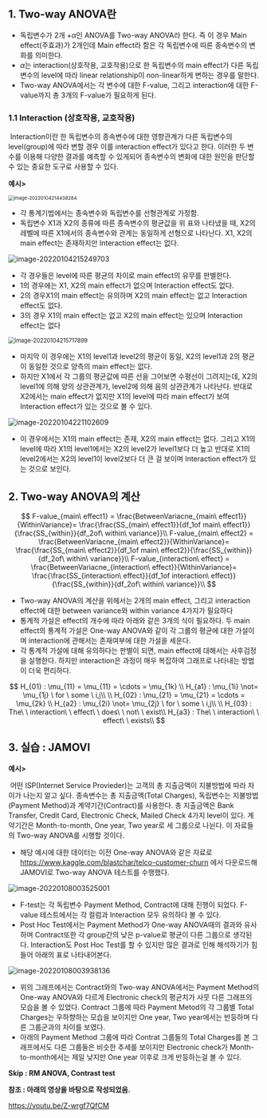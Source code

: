 ## 1. Two-way ANOVA란

- 독립변수가 2개 $+\alpha$인 ANOVA를 Two-way ANOVA라 한다. 즉 이 경우 Main effect(주효과)가 2개인데 Main effect라 함은 각 독립변수에 따른 종속변수의 변화를 의미한다. 
- $\alpha$는 interaction(상호작용, 교호작용)으로 한 독립변수의 main effect가 다른 독립변수의 level에 따라 linear relationship이 non-linear하게 변하는 경우를 말한다.
- Two-way ANOVA에서는 각 변수에 대한 F-value, 그리고 interaction에 대한 F-value까지 총 3개의 F-value가 필요하게 된다.

### 1.1 Interaction (상호작용, 교호작용)

​	Interaction이란 한 독립변수의 종속변수에 대한 영향관계가 다른 독립변수의 level(group)에 따라 변할 경우 이를 interaction effect가 있다고 한다. 이러한 두 변수를 이용해 다양한 결과를 예측할 수 있게되어 종속변수의 변화에 대한 원인을 판단할 수 있는 중요한 도구로 사용할 수 있다.

**예시>**

<img src="../../images/3_기초통계_ANOVA_two_way/image-20220104214438284.png" alt="image-20220104214438284" style="zoom:67%;" />

- 각 통계기법에서는 종속변수와 독립변수를 선형관계로 가정함. 
- 독립변수 X1과 X2의 종류에 따른 종속변수의 평균값을 위 표와 나타냈을 때, X2의 레벨에 따른 X1에서의 종속변수와 관계는 동일하게 선형으로 나타난다. X1, X2의 main effect는 존재하지만 Interaction effect는 없다. 

![image-20220104215249703](../../images/3_기초통계_ANOVA_two_way/image-20220104215249703.png)

- 각 경우들은 level에 따른 평균의 차이로 main effect의 유무를 판별한다.
- 1의 경우에는 X1, X2의 main effect가 없으며 Interaction effect도 없다.
- 2의 경우X1의 main effect는 유의하며 X2의 main effect는 없고 Interaction effect도 없다.
- 3의 경우 X1의 main effect는 없고 X2의 main effect는 있으며 Interaction effect는 없다

<img src="../../images/3_기초통계_ANOVA_two_way/image-20220104215717899.png" alt="image-20220104215717899" style="zoom: 80%;" />

- 마지막 이 경우에는 X1의 level1과 level2의 평균이 동일, X2의 level1과 2의 평균이 동일한 것으로 양측의 main effect는 없다.
- 하지만 X1에서 각 그룹의 평균값에 따른 선을 그어보면 수평선이 그려지는데, X2의 level1에 의해 양의 상관관계가, level2에 의해 음의 상관관계가 나타난다. 반대로 X2에서는 main effect가 없지만 X1의 level에 따라 main effect가 보여 Interaction effect가 있는 것으로 볼 수 있다. 

<img src="../../images/3_기초통계_ANOVA_two_way/image-20220104221102609.png" alt="image-20220104221102609"  />

- 이 경우에서는 X1의 main effect는 존재, X2의 main effect는 없다. 그리고 X1의 level에 따라 X1의 level1에서는 X2의 level2가 level1보다 더 높고 반대로 X1의 level2에서는 X2의 level1이 level2보다 더 큰 걸 보이며 Interaction effect가 있는 것으로 보인다.



## 2. Two-way ANOVA의 계산

$$
F-value_{main\ effect1} = \frac{BetweenVariacne_{main\ effect1}}{WithinVariance}= \frac{\frac{SS_{main\ effect1}}{df_1of main\ effect1}}{\frac{SS_{within}}{df_2of\ within\ variance}}\\
F-value_{main\ effect2} = \frac{BetweenVariacne_{main\ effect2}}{WithinVariance}= \frac{\frac{SS_{main\ effect2}}{df_1of main\ effect2}}{\frac{SS_{within}}{df_2of\ within\ variance}}\\
F-value_{interaction\ effect} = \frac{BetweenVariacne_{interaction\ effect}}{WithinVariance}= \frac{\frac{SS_{interaction\ effect}}{df_1of interaction\ effect}}{\frac{SS_{within}}{df_2of\ within\ variance}}\\
$$

- Two-way ANOVA의 계산을 위헤서는 2개의 main effect, 그리고 interaction effect에 대한 between variance와 within variance 4가지가 필요하다
- 통계적 가설은 effect의 개수에 따라 아래와 같은 3개의 식이 필요하다. 두 main effect의 통계적 가설은 One-way ANOVA와 같이 각 그룹의 평균에 대한 가설이며 interaction에 관해서는 존재여부에 대한 가설을 세운다.
- 각 통계적 가설에 대해 유의하다는 판별이 되면, main effect에 대해서는 사후검정을 실행한다. 하지만 interaction은 과정이 매우 복잡하여 그래프로 나타내는 방법이 더욱 편리하다.

$$
H_{01} : \mu_{11} = \mu_{11} = \cdots = \mu_{1k} \\
H_{a1} : \mu_{1i} \not= \mu_{1j} \ for \ some \ i,j\\ 
\\
H_{02} : \mu_{21} = \mu_{21} = \cdots = \mu_{2k} \\
H_{a2} : \mu_{2i} \not= \mu_{2j} \ for \ some \ i,j\\ 
\\
H_{03} : The\ \ interaction\ \ effect\ \ does\ \ not\ \ exist\\
H_{a3} : The\ \ interaction\ \ effect\ \ exists\\
$$



## 3. 실습 : JAMOVI 

**예시>**

​	어떤 ISP(Internet Service Provieder)는 고객의 총 지출금액이 지불방법에 따라 차이가 나는지 알고 싶다. 종속변수는 총 지출금액(Total Charges), 독립변수는 지불방법(Payment Method)과 계약기간(Contract)를 사용한다. 총 지출금액은 Bank Transfer, Credit Card, Electronic Check, Mailed Check 4가지 level이 있다. 계약기간은 Month-to-month, One year, Two year로 세 그룹으로 나뉜다. 이 자료들의 Two-way ANOVA를 시행할 것이다.

- 해당 예시에 대한 데이터는 이전 One-way ANOVA와 같은 자료로 https://www.kaggle.com/blastchar/telco-customer-churn 에서 다운로드해 JAMOVI로 Two-way ANOVA 테스트를 수행했다.

![image-20220108003525001](../../images/3_기초통계_ANOVA_two_way/image-20220108003525001.png)

- F-test는 각 독립변수 Payment Method, Contract에 대해 진행이 되었다. F-value 테스트에서는 각 컬럼과 Interaction 모두 유의하다 볼 수 있다.
- Post  Hoc Test에서는 Payment Method가 One-way ANOVA때의 결과와 유사하며 Contract또한 각 group간의 낮은 p-value로 평균이 다른 그룹으로 생각된다. Interaction도 Post Hoc Test를 할 수 있지만 많은 결과로 인해 해석하기가 힘들어 아래의 표로 나타내어본다.

![image-20220108003938136](../../images/3_기초통계_ANOVA_two_way/image-20220108003938136.png)

- 위의 그래프에서는 Contract와의 Two-way ANOVA에서는 Payment Method의 One-way ANOVA와 다르게 Electronic check의 평균치가 사뭇 다른 그래프의 모습을 볼 수 있었다. Contract 그룹에 따라 Payment Metod의 각 그룹별 Total Charges는 우하향하는 모습을 보이지만 One year, Two year에서는 반등하며 다른 그룹군과의 차이를 보였다.
- 아래의 Payment Method 그룹에 따라 Contrat 그룹들의 Total Charges를 본 그래프에서도 다른 그룹들은 비슷한 추세를 보이지만 Electronic check가 Month-to-month에서는 제일 낮지만 One year 이후로 크게 반등하는걸 볼 수 있다. 













**Skip : RM ANOVA, Contrast test** 

**참조 : 아래의 영상을 바탕으로 작성되었음.**

https://youtu.be/Z-wrgf7QfCM

